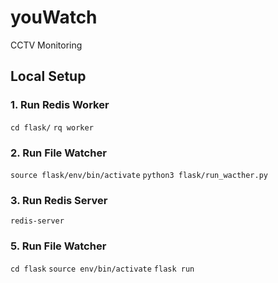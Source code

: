 # youWatch
 CCTV Monitoring


## Local Setup

### 1. Run Redis Worker
`cd flask/`
`rq worker`

### 2. Run File Watcher
`source flask/env/bin/activate`
`python3 flask/run_wacther.py`

### 3. Run Redis Server
`redis-server`

### 5. Run File Watcher
`cd flask`
`source env/bin/activate`
`flask run`